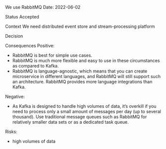 We use RabbitMQ
Date: 2022-06-02

Status
Accepted

Context
We need distributed event store and stream-processing platform

Decision

Consequences
Positive:

- RabbitMQ is best for simple use cases.
- RabbitMQ is much more flexible and easy to use in these circumstances as compared to Kafka.
- RabbitMQ is language-agnostic, which means that you can create microservice in different languages, and RabbitMQ will still support such an architecture. RabbitMQ provides more language integrations than Kafka.

Negative:

- As Kafka is designed to handle high volumes of data, it’s overkill if you need to process only a small amount of messages per day (up to several thousand). Use traditional message queues such as RabbitMQ for relatively smaller data sets or as a dedicated task queue.

Risks:
- high volumes of data
